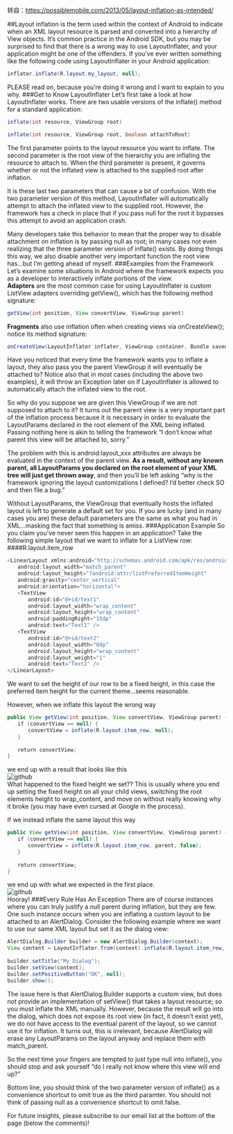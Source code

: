 转自：https://possiblemobile.com/2013/05/layout-inflation-as-intended/

##Layout inflation is the term used within the context of Android to indicate when an XML layout resource is parsed and converted into a hierarchy of View objects. 
It’s common practice in the Android SDK, but you may be surprised to find that there is a wrong way to use LayoutInflater, and your application might be one of the offenders. If you’ve ever written something like the following code using LayoutInflater in your Android application: 
```Java
inflater.inflate(R.layout.my_layout, null);
```
PLEASE read on, because you’re doing it wrong and I want to explain to you why.
###Get to Know LayoutInflater
Let’s first take a look at how LayoutInflater works. There are two usable versions of the inflate() method for a standard application: 
```Java
inflate(int resource, ViewGroup root)
```
```Java
inflate(int resource, ViewGroup root, boolean attachToRoot)
```
The first parameter points to the layout resource you want to inflate. The second parameter is the root view of the hierarchy you are inflating the resource to attach to. When the third parameter is present, it governs whether or not the inflated view is attached to the supplied root after inflation.

It is these last two parameters that can cause a bit of confusion. With the two parameter version of this method, LayoutInflater will automatically attempt to attach the inflated view to the supplied root. However, the framework has a check in place that if you pass null for the root it bypasses this attempt to avoid an application crash.

Many developers take this behavior to mean that the proper way to disable attachment on inflation is by passing null as root; in many cases not even realizing that the three parameter version of inflate() exists. By doing things this way, we also disable another very important function the root view has…but I’m getting ahead of myself.
###Examples from the Framework
Let’s examine some situations in Android where the framework expects you as a developer to interactively inflate portions of the view.<br/>
**Adapters** are the most common case for using LayoutInflater is custom ListView adapters overriding getView(), which has the following method signature:
```Java
getView(int position, View convertView, ViewGroup parent)
```
**Fragments** also use inflation often when creating views via onCreateView(); notice its method signature:
```Java
onCreateView(LayoutInflater inflater, ViewGroup container, Bundle savedInstanceState)
```
Have you noticed that every time the framework wants you to inflate a layout, they also pass you the parent ViewGroup it will eventually be attached to? Notice also that in most cases (including the above two examples), it will throw an Exception later on if LayoutInflater is allowed to automatically attach the inflated view to the root.

So why do you suppose we are given this ViewGroup if we are not supposed to attach to it? It turns out the parent view is a very important part of the inflation process because it is necessary in order to evaluate the LayoutParams declared in the root element of the XML being inflated. Passing nothing here is akin to telling the framework “I don’t know what parent this view will be attached to, sorry.”

The problem with this is android:layout_xxx attributes are always be evaluated in the context of the parent view. **As a result, without any known parent, all LayoutParams you declared on the root element of your XML tree will just get thrown away**, and then you’ll be left asking “why is the framework ignoring the layout customizations I defined? I’d better check SO and then file a bug.”

Without LayoutParams, the ViewGroup that eventually hosts the inflated layout is left to generate a default set for you. If you are lucky (and in many cases you are) these default parameters are the same as what you had in XML…masking the fact that something is amiss.
###Application Example
So you claim you’ve never seen this happen in an application? Take the following simple layout that we want to inflate for a ListView row:
####R.layout.item_row
```Java
<LinearLayout xmlns:android="http://schemas.android.com/apk/res/android"
　　android:layout_width="match_parent"
　　android:layout_height="?android:attr/listPreferredItemHeight"
　　android:gravity="center_vertical"
　　android:orientation="horizontal">
　　<TextView
　　　　android:id="@+id/text1"
　　　　android:layout_width="wrap_content"
　　　　android:layout_height="wrap_content"
　　　　android:paddingRight="15dp"
　　　　android:text="Text1" />
　　<TextView
　　　　android:id="@+id/text2"
　　　　android:layout_width="0dp"
　　　　android:layout_height="wrap_content"
　　　　android:layout_weight="1"
　　　　android:text="Text2" />
</LinearLayout>
```
We want to set the height of our row to be a fixed height, in this case the preferred item height for the current theme…seems reasonable.

However, when we inflate this layout the wrong way
```Java
public View getView(int position, View convertView, ViewGroup parent) {
　　if (convertView == null) {
　　　　convertView = inflate(R.layout.item_row, null);
　　}
 
　　return convertView;
}
```
we end up with a result that looks like this<br/>
![github](http://www.doubleencore.com/wp-content/uploads/2013/05/Image11-300x187.png "github")  
What happened to the fixed height we set?? This is usually where you end up setting the fixed height on all your child views, switching the root elements height to wrap_content, and move on without really knowing why it broke (you may have even cursed at Google in the process).

If we instead inflate the same layout this way
```Java
public View getView(int position, View convertView, ViewGroup parent) {
　　if (convertView == null) {
　　　　convertView = inflate(R.layout.item_row, parent, false);
　　}
 
　　return convertView;
}
```
we end up with what we expected in the first place.<br/>
![github](http://www.doubleencore.com/wp-content/uploads/2013/05/Image21-300x187.png "github")  
Hooray!
###Every Rule Has An Exception
There are of course instances where you can truly justify a null parent during inflation, but they are few. One such instance occurs when you are inflating a custom layout to be attached to an AlertDialog. Consider the following example where we want to use our same XML layout but set it as the dialog view:
```Java
AlertDialog.Builder builder = new AlertDialog.Builder(context);
View content = LayoutInflater.from(context).inflate(R.layout.item_row, null);
 
builder.setTitle("My Dialog");
builder.setView(content);
builder.setPositiveButton("OK", null);
builder.show();
```
 The issue here is that AlertDialog.Builder supports a custom view, but does not provide an implementation of setView() that takes a layout resource; so you must inflate the XML manually. However, because the result will go into the dialog, which does not expose its root view (in fact, it doesn’t exist yet), we do not have access to the eventual parent of the layout, so we cannot use it for inflation. It turns out, this is irrelevant, because AlertDialog will erase any LayoutParams on the layout anyway and replace them with match_parent.

So the next time your fingers are tempted to just type null into inflate(), you should stop and ask yourself “do I really not know where this view will end up?”

Bottom line, you should think of the two parameter version of inflate() as a convenience shortcut to omit true as the third paramter. You should not think of passing null as a convenience shortcut to omit false.

For future insights, please subscribe to our email list at the bottom of the page (below the comments)!
